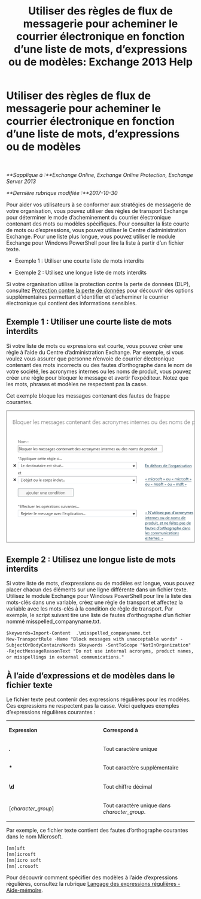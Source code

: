 ﻿---
title: 'Utiliser des règles de flux de messagerie pour acheminer le courrier électronique en fonction d’une liste de mots, d’expressions ou de modèles: Exchange 2013 Help'
TOCTitle: Utiliser des règles de flux de messagerie pour acheminer le courrier électronique en fonction d’une liste de mots, d’expressions ou de modèles
ms:assetid: 4c5bee1b-58b5-4152-baef-86fa103050ae
ms:mtpsurl: https://technet.microsoft.com/fr-fr/library/Dn951131(v=EXCHG.150)
ms:contentKeyID: 65218856
ms.date: 04/24/2018
mtps_version: v=EXCHG.150
ms.translationtype: HT
---

# Utiliser des règles de flux de messagerie pour acheminer le courrier électronique en fonction d’une liste de mots, d’expressions ou de modèles

 

_**Sapplique à :**Exchange Online, Exchange Online Protection, Exchange Server 2013_

_**Dernière rubrique modifiée :**2017-10-30_

Pour aider vos utilisateurs à se conformer aux stratégies de messagerie de votre organisation, vous pouvez utiliser des règles de transport Exchange pour déterminer le mode d’acheminement du courrier électronique contenant des mots ou modèles spécifiques. Pour consulter la liste courte de mots ou d’expressions, vous pouvez utiliser le Centre d’administration Exchange. Pour une liste plus longue, vous pouvez utiliser le module Exchange pour Windows PowerShell pour lire la liste à partir d’un fichier texte.

  - Exemple 1 : Utiliser une courte liste de mots interdits

  - Exemple 2 : Utilisez une longue liste de mots interdits

Si votre organisation utilise la protection contre la perte de données (DLP), consultez [Protection contre la perte de données](technical-overview-of-dlp-data-loss-prevention-in-exchange.md) pour découvrir des options supplémentaires permettant d’identifier et d’acheminer le courrier électronique qui contient des informations sensibles.

## Exemple 1 : Utiliser une courte liste de mots interdits

Si votre liste de mots ou expressions est courte, vous pouvez créer une règle à l’aide du Centre d’administration Exchange. Par exemple, si vous voulez vous assurer que personne n’envoie de courrier électronique contenant des mots incorrects ou des fautes d’orthographe dans le nom de votre société, les acronymes internes ou les noms de produit, vous pouvez créer une règle pour bloquer le message et avertir l’expéditeur. Notez que les mots, phrases et modèles ne respectent pas la casse.

Cet exemple bloque les messages contenant des fautes de frappe courantes.

![Règle affichant le blocage d’un message en fonction de critères de texte](images/Dn951131.a8489cbb-be59-4890-ae30-1431703eeb88(EXCHG.150).png "Règle affichant le blocage d’un message en fonction de critères de texte")

## Exemple 2 : Utilisez une longue liste de mots interdits

Si votre liste de mots, d’expressions ou de modèles est longue, vous pouvez placer chacun des éléments sur une ligne différente dans un fichier texte. Utilisez le module Exchange pour Windows PowerShell pour lire la liste des mots-clés dans une variable, créez une règle de transport et affectez la variable avec les mots-clés à la condition de règle de transport. Par exemple, le script suivant tire une liste de fautes d’orthographe d’un fichier nommé misspelled\_companyname.txt.

    $keywords=Import-Content  .\misspelled_companyname.txt
    New-TransportRule -Name "Block messages with unacceptable words" -SubjectOrBodyContainsWords $keywords -SentToScope "NotInOrganization" -RejectMessageReasonText "Do not use internal acronyms, product names, or misspellings in external communications."

## À l’aide d’expressions et de modèles dans le fichier texte

Le fichier texte peut contenir des expressions régulières pour les modèles. Ces expressions ne respectent pas la casse. Voici quelques exemples d’expressions régulières courantes :


<table>
<colgroup>
<col style="width: 50%" />
<col style="width: 50%" />
</colgroup>
<tbody>
<tr class="odd">
<td><p><strong>Expression</strong></p></td>
<td><p><strong>Correspond à</strong></p></td>
</tr>
<tr class="even">
<td><p><strong>.</strong></p></td>
<td><p>Tout caractère unique</p></td>
</tr>
<tr class="odd">
<td><p><strong>*</strong></p></td>
<td><p>Tout caractère supplémentaire</p></td>
</tr>
<tr class="even">
<td><p><strong>\d</strong></p></td>
<td><p>Tout chiffre décimal</p></td>
</tr>
<tr class="odd">
<td><p>[<em>character_group</em>]</p></td>
<td><p>Tout caractère unique dans <em>character_group</em>.</p></td>
</tr>
</tbody>
</table>


Par exemple, ce fichier texte contient des fautes d’orthographe courantes dans le nom Microsoft.

    [mn]sft
    [mn]icrosft
    [mn]icro soft
    [mn].crosoft

Pour découvrir comment spécifier des modèles à l’aide d’expressions régulières, consultez la rubrique [Langage des expressions régulières - Aide-mémoire](https://go.microsoft.com/fwlink/p/?linkid=532394).


